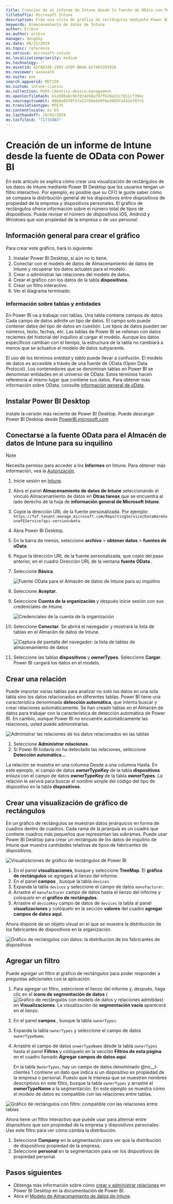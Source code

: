 ```yaml
---
title: Creación de un informe de Intune desde la fuente de OData con Power BI
titleSuffix: Microsoft Intune
description: Cree una vista de gráfico de rectángulos mediante Power BI Desktop con un filtro interactivo de la API de Almacenamiento de datos de Intune.
keywords: Almacenamiento de datos de Intune
author: Erikre
ms.author: erikre
manager: dougeby
ms.date: 08/15/2019
ms.topic: reference
ms.service: microsoft-intune
ms.localizationpriority: medium
ms.technology: ''
ms.assetid: A2C8A336-29D3-47DF-BB4A-62748339391D
ms.reviewer: aanavath
ms.suite: ems
search.appverid: MET150
ms.custom: intune-classic
ms.collection: M365-identity-device-management
ms.openlocfilehash: b1a508a6c9bf834268a797f028a32c7651cf394c
ms.sourcegitcommit: 88b6e6d70f5fa15708e640f6e20b97a442ef07c5
ms.translationtype: MTE75
ms.contentlocale: es-ES
ms.lasthandoff: 10/02/2019
ms.locfileid: "71733483"
---
```

# <a name="create-an-intune-report-from-the-odata-feed-with-power-bi"></a>Creación de un informe de Intune desde la fuente de OData con Power BI

En este artículo se explica cómo crear una visualización de rectángulos de los datos de Intune mediante Power BI Desktop que los usuarios tengan un filtro interactivo. Por ejemplo, es posible que su CFO le guste saber cómo se compara la distribución general de los dispositivos entre dispositivos de propiedad de la empresa y dispositivos personales. El gráfico de rectángulos ofrece información sobre el número total de tipos de dispositivos. Puede revisar el número de dispositivos iOS, Android y Windows que son propiedad de la empresa o de uso personal.

## <a name="overview-of-creating-the-chart"></a>Información general para crear el gráfico

Para crear este gráfico, hará lo siguiente:
1. Instalar Power BI Desktop, si aún no lo tiene.
2. Conectar con el modelo de datos de Almacenamiento de datos de Intune y recuperar los datos actuales para el modelo.
3. Crear o administrar las relaciones del modelo de datos.
4. Crear el gráfico con los datos de la tabla **dispositivos**.
5. Crear un filtro interactivo.
6. Ver el diagrama terminado.

### <a name="a-note-about-tables-and-entities"></a>Información sobre tablas y entidades

En Power BI va a trabajar con tablas. Una tabla contiene campos de datos. Cada campo de datos admite un tipo de datos. El campo solo puede contener datos del tipo de datos en cuestión. Los tipos de datos pueden ser números, texto, fechas, etc. Las tablas de Power BI se rellenan con datos recientes del historial del inquilino al cargar el modelo. Aunque los datos específicos cambian con el tiempo, la estructura de la tabla no cambiará a menos que se actualice el modelo de datos subyacente.

El uso de los términos *entidad* y *tabla* puede llevar a confusión. El modelo de datos es accesible a través de una fuente de OData (Open Data Protocol). Los contenedores que se denominan tablas en Power BI se denominan entidades en el universo de OData. Estos términos hacen referencia al mismo lugar que contiene sus datos. Para obtener más información sobre OData, consulte [información general de oData](/odata/overview).

## <a name="install-power-bi-desktop"></a>Instalar Power BI Desktop

Instale la versión más reciente de Power BI Desktop. Puede descargar Power BI Desktop desde [PowerBI.microsoft.com](https://powerbi.microsoft.com/desktop)

## <a name="connect-to-the-odata-feed-for-the-intune-data-warehouse-for-your-tenant"></a>Conectarse a la fuente OData para el Almacén de datos de Intune para su inquilino

> [!Note]  
> Necesita permiso para acceder a los **Informes** en Intune. Para obtener más información, vea la [Autorización](../reports-api-url.md).

1. Inicie sesión en [Intune](https://go.microsoft.com/fwlink/?linkid=2090973).
2. Abra el panel **Almacenamiento de datos de Intune** seleccionando el vínculo Almacenamiento de datos en **Otras tareas** que se encuentra al lado derecho de la hoja de **información general de Microsoft Intune**.
3. Copie la dirección URL de la fuente personalizada. Por ejemplo: `https://fef.tenant.manage.microsoft.com/ReportingService/DataWarehouseFEService?api-version=beta`
4. Abra Power BI Desktop.
5. En la barra de menús, seleccione **archivo** > **obtener datos** > **fuentes de oData**.
6. Pegue la dirección URL de la fuente personalizada, que copió del paso anterior, en el cuadro Dirección URL de la ventana **fuente OData** .
7. Seleccione **Básica**.

    ![Fuente OData para el Almacén de datos de Intune para su inquilino](./media/reports-proc-create-with-odata/reports-create-01-odatafeed.png)

8. Seleccione **Aceptar**.
9. Seleccione **Cuenta de la organización** y después inicie sesión con sus credenciales de Intune.

    ![Credenciales de la cuenta de la organización](./media/reports-proc-create-with-odata/reports-create-02-org-account.png)

10. Seleccione **Conectar**. Se abrirá el navegador y mostrará la lista de tablas en el Almacén de datos de Intune.

    ![Captura de pantalla del navegador: la lista de tablas de almacenamiento de datos](./media/reports-proc-create-with-odata/reports-create-02-loadentities.png)

11. Seleccione las tablas **dispositivos** y **ownerTypes**.  Seleccione **Cargar**. Power BI cargará los datos en el modelo.

## <a name="create-a-relationship"></a>Crear una relación

Puede importar varias tablas para analizar no solo los datos en una sola tabla sino los datos relacionados en diferentes tablas. Power BI tiene una característica denominada **detección automática**, que intenta buscar y crear relaciones automáticamente. Se han creado tablas en el Almacén de datos para trabajar con la característica de detección automática de Power BI. En cambio, aunque Power BI no encuentre automáticamente las relaciones, usted puede administrarlas.

![Administrar las relaciones de los datos relacionados en las tablas](./media/reports-proc-create-with-odata/reports-create-03-managerelationships.png)

1. Seleccione **Administrar relaciones**.
2. Si Power BI todavía no ha detectado las relaciones, seleccione **Detección automática...**

La relación se muestra en una columna Desde a una columna Hasta. En este ejemplo, el campo de datos **ownerTypeKey** de la tabla **dispositivos** enlaza con el campo de datos **ownerTypeKey** de la tabla **ownerTypes**. La relación le servirá para buscar el nombre simple del código del tipo de dispositivo en la tabla **dispositivos**.

## <a name="create-a-treemap-visualization"></a>Crear una visualización de gráfico de rectángulos

En un gráfico de rectángulos se muestran datos jerárquicos en forma de cuadros dentro de cuadros. Cada rama de la jerarquía es un cuadro que contiene cuadros más pequeños que representan las subramas. Puede usar Power BI Desktop para crear un rectángulo de los datos de inquilino de Intune que muestra cantidades relativas de tipos de fabricantes de dispositivos.

![Visualizaciones de gráfico de rectángulos de Power BI](./media/reports-proc-create-with-odata/reports-create-03-treemap.png)

1. En el panel **visualizaciones**, busque y seleccione **TreeMap**. El **gráfico de rectángulos** se agregará al lienzo del informe.
2. En el panel **campos** , busque la tabla `devices`.
3. Expanda la tabla `devices` y seleccione el campo de datos `manufacturer`.
4. Arrastre el `manufacturer` campo de datos hasta el lienzo del informe y colóquelo en el **gráfico de rectángulos**.
5. Arrastre el `deviceKey` campo de datos de `devices` la tabla al panel **visualizaciones** y colóquelo en la sección **valores** del cuadro **agregar campos de datos aquí**.  

Ahora dispone de un objeto visual en el que se muestra la distribución de los fabricantes de dispositivos en la organización.

![Gráfico de rectángulos con datos: la distribución de los fabricantes de dispositivos](./media/reports-proc-create-with-odata/reports-create-06-treemapwdata.png)

## <a name="add-a-filter"></a>Agregar un filtro

Puede agregar un filtro al gráfico de rectángulos para poder responder a preguntas adicionales con la aplicación.

1. Para agregar un filtro, seleccione el lienzo del informe y, después, haga clic en el **icono de segmentación de datos** (![Gráfico de rectángulos con modelo de datos y relaciones admitidas](./media/reports-proc-create-with-odata/reports-create-slicer.png)) en **Visualizaciones**. La visualización de **segmentación vacía** aparecerá en el lienzo.
2. En el panel **campos** , busque la tabla `ownerTypes`.
3. Expanda la tabla `ownerTypes` y seleccione el campo de datos `ownerTypeName`.
4. Arrastre el campo de datos `onwerTypeName` desde la tabla `ownerTypes` hasta el panel **Filtros** y colóquelo en la sección **Filtros de esta página** en el cuadro llamado **Agregar campos de datos aquí**.  

   En la tabla `OwnerTypes`, hay un campo de datos denominado @no__t-clientes 1 contiene un dato que indica si un dispositivo es propiedad de la empresa o personal. Puesto que le interesa que se muestren nombres descriptivos en este filtro, busque la tabla `ownerTypes` y arrastre el **ownerTypeName** a la segmentación. En este ejemplo se muestra cómo el modelo de datos es compatible con las relaciones entre tablas.

![Gráfico de rectángulos con filtro: compatible con las relaciones entre tablas](./media/reports-proc-create-with-odata/reports-create-08_ownertype.png)

Ahora tiene un filtro interactivo que puede usar para alternar entre dispositivos que son propiedad de la empresa y dispositivos personales. Use este filtro para ver cómo cambia la distribución.

1. Seleccione **Company** en la segmentación para ver que la distribución de dispositivos propiedad de la empresa.
2. Seleccione **personal** en la segmentación para ver los dispositivos de propiedad personal.

## <a name="next-steps"></a>Pasos siguientes

- Obtenga más información sobre cómo [crear y administrar relaciones](https://powerbi.microsoft.com/documentation/powerbi-desktop-create-and-manage-relationships/) en Power BI Desktop en la documentación de Power BI.
- Abra el [Modelo de Almacenamiento de datos de Intune](reports-ref-data-model.md).
